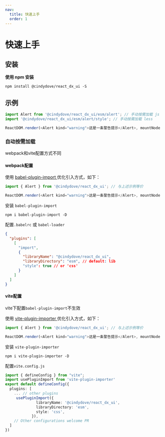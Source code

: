 ```yaml
---
nav:
  title: 快速上手
  order: 1
---
```


# 快速上手

## 安装

**使用 npm 安装**

```shell
npm install @cindydove/react_dx_ui -S
```


## 示例

```js
import Alert from '@cindydove/react_dx_ui/esm/alert'; // 手动按需加载 js
import '@cindydove/react_dx_ui/esm/alert/style'; // 手动按需加载 less

ReactDOM.render(<Alert kind="warning">这是一条警告提示</Alert>, mountNode);
```

### 自动按需加载

webpack和vite配置方式不同

#### webpack配置

使用 [babel-plugin-import ](https://www.npmjs.com/package/babel-plugin-import) 优化引入方式，如下：

```js
import { Alert } from '@cindydove/react_dx_ui'; // 与上述示例等价

ReactDOM.render(<Alert kind="warning">这是一条警告提示</Alert>, mountNode);
```

安装 `babel-plugin-import`

```
npm i babel-plugin-import -D
```

配置`.babelrc` 或 `babel-loader`

```json
{
  "plugins": [
    [
      "import",
      {
        "libraryName": "@cindydove/react_dx_ui",
        "libraryDirectory": "esm", // default: lib
        "style": true // or 'css'
      }
    ]
  ]
}
```

#### vite配置

vite下配置`babel-plugin-import`不生效

使用 [vite-plugin-importer ](https://www.npmjs.com/package/vite-plugin-importer) 优化引入方式，如下：

```js
import { Alert } from '@cindydove/react_dx_ui'; // 与上述示例等价

ReactDOM.render(<Alert kind="warning">这是一条警告提示</Alert>, mountNode);
```

安装 `vite-plugin-importer`

```
npm i vite-plugin-importer -D
```

配置`vite.config.js` 

```ts
import { defineConfig } from "vite";
import usePluginImport from 'vite-plugin-importer'
export default defineConfig({
  plugins: [
    ... // other plugins
     usePluginImport({
              libraryName: '@cindydove/react_dx_ui',
              libraryDirectory: 'esm',
              style: 'css',
            }),
    // Other configurations welcome PR
  ]
})

```